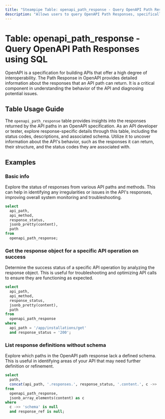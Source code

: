```yaml
---
title: "Steampipe Table: openapi_path_response - Query OpenAPI Path Responses using SQL"
description: "Allows users to query OpenAPI Path Responses, specifically the details of the responses returned by the API paths, providing insights into the API's behavior and potential issues."
---
```


# Table: openapi_path_response - Query OpenAPI Path Responses using SQL

OpenAPI is a specification for building APIs that offer a high degree of interoperability. The Path Response in OpenAPI provides detailed information about the responses that an API path can return. It is a critical component in understanding the behavior of the API and diagnosing potential issues.

## Table Usage Guide

The `openapi_path_response` table provides insights into the responses returned by the API paths in an OpenAPI specification. As an API developer or tester, explore response-specific details through this table, including the status codes, descriptions, and associated schema. Utilize it to uncover information about the API's behavior, such as the responses it can return, their structure, and the status codes they are associated with.

## Examples

### Basic info
Explore the status of responses from various API paths and methods. This can help in identifying any irregularities or issues in the API's responses, improving overall system monitoring and troubleshooting.

```sql
select
  api_path,
  api_method,
  response_status,
  jsonb_pretty(content),
  path
from
  openapi_path_response;
```

### Get the response object for a specific API operation on success
Determine the success status of a specific API operation by analyzing the response object. This is useful for troubleshooting and optimizing API calls to ensure they are functioning as expected.

```sql
select
  api_path,
  api_method,
  response_status,
  jsonb_pretty(content),
  path
from
  openapi_path_response
where
  api_path = '/app/installations/get'
  and response_status = '200';
```

### List response definitions without schema
Explore which paths in the OpenAPI path response lack a defined schema. This is useful in identifying areas of your API that may need further definition or refinement.

```sql
select
  path,
  concat(api_path, '.responses.', response_status, '.content.', c ->> 'contentType') as paths
from
  openapi_path_response,
  jsonb_array_elements(content) as c
where
  c ->> 'schema' is null
  and response_ref is null;
```